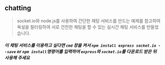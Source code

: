 ## chatting
> socket.io와 node.js를 사용하여 간단한 채팅 서비스를 만드는 예제를 참고하여 욕설을 필터링하여 서로 건전한 채팅을 할 수 있는 실시간 채팅 서비스를 만들었습니다.

##### 이 채팅 서비스를 이용하고 싶다면 `cmd` 창을 켜서 `npm install express socket.io --save` or `npm install`명령어를 입력하여 `express`와 `socket.io`를 다운로드 받은 뒤 사용해 주세요

